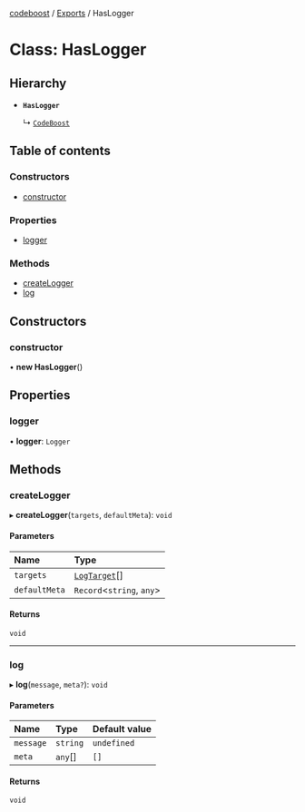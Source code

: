 [codeboost](../README.md) / [Exports](../modules.md) / HasLogger

# Class: HasLogger

## Hierarchy

-   **`HasLogger`**

    ↳ [`CodeBoost`](CodeBoost.md)

## Table of contents

### Constructors

-   [constructor](HasLogger.md#constructor)

### Properties

-   [logger](HasLogger.md#logger)

### Methods

-   [createLogger](HasLogger.md#createlogger)
-   [log](HasLogger.md#log)

## Constructors

### constructor

• **new HasLogger**()

## Properties

### logger

• **logger**: `Logger`

## Methods

### createLogger

▸ **createLogger**(`targets`, `defaultMeta`): `void`

#### Parameters

| Name          | Type                                     |
| :------------ | :--------------------------------------- |
| `targets`     | [`LogTarget`](../modules.md#logtarget)[] |
| `defaultMeta` | `Record`<`string`, `any`\>               |

#### Returns

`void`

---

### log

▸ **log**(`message`, `meta?`): `void`

#### Parameters

| Name      | Type     | Default value |
| :-------- | :------- | :------------ |
| `message` | `string` | `undefined`   |
| `meta`    | `any`[]  | `[]`          |

#### Returns

`void`
